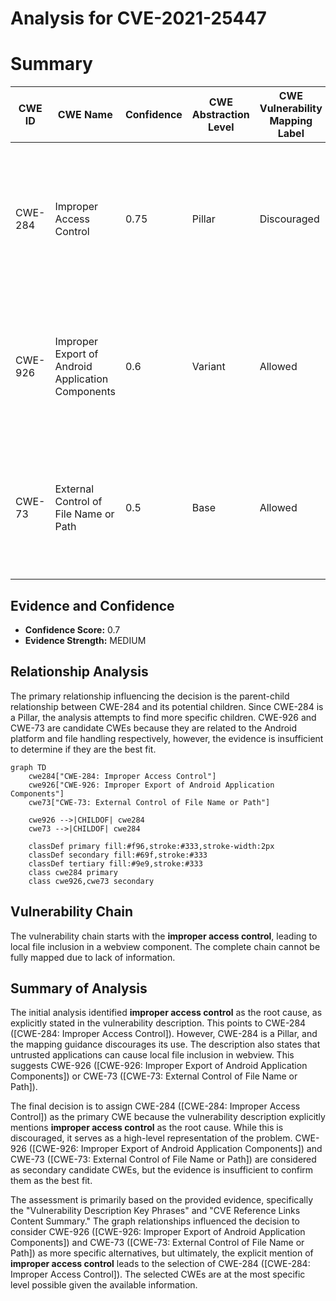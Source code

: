 # Analysis for CVE-2021-25447

# Summary
| CWE ID | CWE Name | Confidence | CWE Abstraction Level | CWE Vulnerability Mapping Label | CWE-Vulnerability Mapping Notes |
|---|---|---|---|---|---|
| CWE-284 | Improper Access Control | 0.75 | Pillar | Discouraged | The description explicitly mentions "Improper access control" as the root cause. While discouraged, it's a starting point.|
| CWE-926 | Improper Export of Android Application Components | 0.6 | Variant | Allowed | This is a possible candidate since the vulnerability is in Android, but the information is insufficient to confirm this.|
| CWE-73 | External Control of File Name or Path | 0.5 | Base | Allowed | This is another possible candidate since the impact is local file inclusion, but the evidence is insufficient.|

## Evidence and Confidence

*   **Confidence Score:** 0.7
*   **Evidence Strength:** MEDIUM

## Relationship Analysis
The primary relationship influencing the decision is the parent-child relationship between CWE-284 and its potential children. Since CWE-284 is a Pillar, the analysis attempts to find more specific children. CWE-926 and CWE-73 are candidate CWEs because they are related to the Android platform and file handling respectively, however, the evidence is insufficient to determine if they are the best fit.

```mermaid
graph TD
    cwe284["CWE-284: Improper Access Control"]
    cwe926["CWE-926: Improper Export of Android Application Components"]
    cwe73["CWE-73: External Control of File Name or Path"]
    
    cwe926 -->|CHILDOF| cwe284
    cwe73 -->|CHILDOF| cwe284
    
    classDef primary fill:#f96,stroke:#333,stroke-width:2px
    classDef secondary fill:#69f,stroke:#333
    classDef tertiary fill:#9e9,stroke:#333
    class cwe284 primary
    class cwe926,cwe73 secondary
```

## Vulnerability Chain
The vulnerability chain starts with the **improper access control**, leading to local file inclusion in a webview component. The complete chain cannot be fully mapped due to lack of information.

## Summary of Analysis
The initial analysis identified **improper access control** as the root cause, as explicitly stated in the vulnerability description. This points to CWE-284 ([CWE-284: Improper Access Control]). However, CWE-284 is a Pillar, and the mapping guidance discourages its use. The description also states that untrusted applications can cause local file inclusion in webview. This suggests CWE-926 ([CWE-926: Improper Export of Android Application Components]) or CWE-73 ([CWE-73: External Control of File Name or Path]).

The final decision is to assign CWE-284 ([CWE-284: Improper Access Control]) as the primary CWE because the vulnerability description explicitly mentions **improper access control** as the root cause. While this is discouraged, it serves as a high-level representation of the problem. CWE-926 ([CWE-926: Improper Export of Android Application Components]) and CWE-73 ([CWE-73: External Control of File Name or Path]) are considered as secondary candidate CWEs, but the evidence is insufficient to confirm them as the best fit.

The assessment is primarily based on the provided evidence, specifically the "Vulnerability Description Key Phrases" and "CVE Reference Links Content Summary." The graph relationships influenced the decision to consider CWE-926 ([CWE-926: Improper Export of Android Application Components]) and CWE-73 ([CWE-73: External Control of File Name or Path]) as more specific alternatives, but ultimately, the explicit mention of **improper access control** leads to the selection of CWE-284 ([CWE-284: Improper Access Control]). The selected CWEs are at the most specific level possible given the available information.